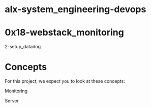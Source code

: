 # alx-system_engineering-devops
# 0x18-webstack_monitoring
<p>2-setup_datadog<p>

# Concepts
For this project, we expect you to look at these concepts:

<p>Monitoring<p>
<p>Server<p>